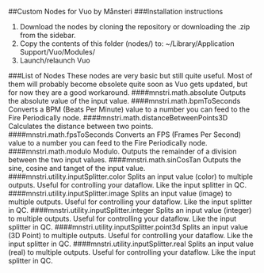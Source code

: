 ##Custom Nodes for Vuo by Månsteri
###Installation instructions
<ol>
  <li>Download the nodes by cloning the repository or downloading the .zip from the sidebar.</li>
  <li>Copy the contents of this folder (nodes/) to: ~/Library/Application Support/Vuo/Modules/</li>
  <li>Launch/relaunch Vuo</li>
</ol>
###List of Nodes
These nodes are very basic but still quite useful. Most of them will probably become obsolete quite soon as Vuo gets updated, but for now they are a good workaround.
####mnstri.math.absolute
Outputs the absolute value of the input value.
####mnstri.math.bpmToSeconds
Converts a BPM (Beats Per Minute) value to a number you can feed to the Fire Periodically node.
####mnstri.math.distanceBetweenPoints3D
Calculates the distance between two points.
####mnstri.math.fpsToSeconds
Converts an FPS (Frames Per Second) value to a number you can feed to the Fire Periodically node.
####mnstri.math.modulo
Modulo. Outputs the remainder of a division between the two input values.
####mnstri.math.sinCosTan
Outputs the sine, cosine and tanget of the input value.
####mnstri.utility.inputSplitter.color
Splits an input value (color) to multiple outputs. Useful for controlling your dataflow. Like the input splitter in QC.
####mnstri.utility.inputSplitter.image
Splits an input value (image) to multiple outputs. Useful for controlling your dataflow. Like the input splitter in QC.
####mnstri.utility.inputSplitter.integer
Splits an input value (integer) to multiple outputs. Useful for controlling your dataflow. Like the input splitter in QC.
####mnstri.utility.inputSplitter.point3d
Splits an input value (3D Point) to multiple outputs. Useful for controlling your dataflow. Like the input splitter in QC.
####mnstri.utility.inputSplitter.real
Splits an input value (real) to multiple outputs. Useful for controlling your dataflow. Like the input splitter in QC.
